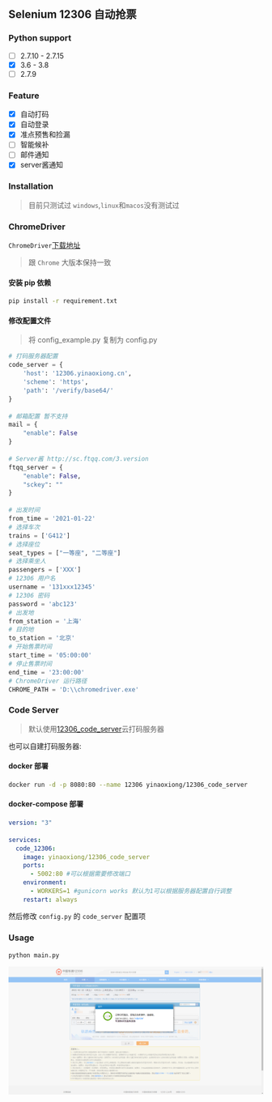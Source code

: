 ## Selenium 12306 自动抢票

### Python support
  - [ ] 2.7.10 - 2.7.15
  - [x] 3.6 - 3.8
  - [ ] 2.7.9

### Feature
  - [x] 自动打码
  - [x] 自动登录
  - [x] 准点预售和捡漏
  - [ ] 智能候补
  - [ ] 邮件通知
  - [x] server酱通知
  
### Installation

> 目前只测试过 `windows`,`linux`和`macos`没有测试过

### ChromeDriver

`ChromeDriver`[下载地址](https://npm.taobao.org/mirrors/chromedriver/)

> 跟 `Chrome` 大版本保持一致 

#### 安装 pip 依赖

```bash
pip install -r requirement.txt
```

#### 修改配置文件

> 将 config_example.py 复制为 config.py

```python
# 打码服务器配置
code_server = {
    'host': '12306.yinaoxiong.cn',
    'scheme': 'https',
    'path': '/verify/base64/'
}

# 邮箱配置 暂不支持
mail = {
    "enable": False
}

# Server酱 http://sc.ftqq.com/3.version
ftqq_server = {
    "enable": False,
    "sckey": ""
}

# 出发时间
from_time = '2021-01-22'
# 选择车次
trains = ['G412']
# 选择座位
seat_types = ["一等座", "二等座"]
# 选择乘坐人
passengers = ['XXX']
# 12306 用户名
username = '131xxx12345'
# 12306 密码
password = 'abc123'
# 出发地
from_station = '上海'
# 目的地
to_station = '北京'
# 开始售票时间
start_time = '05:00:00'
# 停止售票时间
end_time = '23:00:00'
# ChromeDriver 运行路径
CHROME_PATH = 'D:\\chromedriver.exe'
```

### Code Server

> 默认使用[12306_code_server](https://github.com/YinAoXiong/12306_code_server)云打码服务器

也可以自建打码服务器:

#### docker 部署

```bash
docker run -d -p 8080:80 --name 12306 yinaoxiong/12306_code_server
```

#### docker-compose 部署

```yaml
version: "3"

services:
  code_12306:
    image: yinaoxiong/12306_code_server
    ports:
      - 5002:80 #可以根据需要修改端口
    environment:
      - WORKERS=1 #gunicorn works 默认为1可以根据服务器配置自行调整
    restart: always
```

然后修改 `config.py` 的 `code_server` 配置项

### Usage

```bash
python main.py
```

![](images/12306_ticket_screenshot.png)